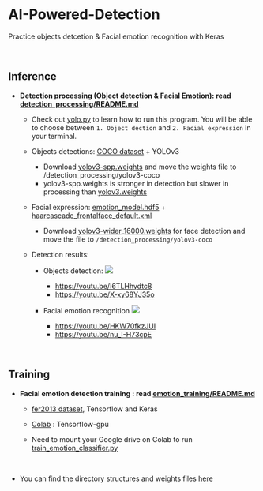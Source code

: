 # AI-Powered-Detection
Practice objects detcetion & Facial emotion recognition with Keras

<br/>

## Inference
- **Detection processing (Object detection & Facial Emotion): read [detection_processing/README.md](https://github.com/jinhojang6/ai-powered-detection/blob/master/detection_processing/README.md)**

    - Check out [yolo.py](https://github.com/jinhojang6/ai-powered-detection/blob/master/detection_processing/yolo.py) to learn how to run this program. You will be able to choose between `1. Object dection` and `2. Facial expression` in your terminal.
    
    - Objects detections: [COCO dataset](http://cocodataset.org/#home) + YOLOv3
        - Download [yolov3-spp.weights](https://pjreddie.com/media/files/yolov3-spp.weights) and move the weights file to /detection_processing/yolov3-coco
        - yolov3-spp.weights is stronger in detection but slower in processing than [yolov3.weights](https://github.com/pjreddie/darknet/blob/master/cfg/yolov3.cfg)
        
    - Facial expression: [emotion_model.hdf5](https://github.com/jinhojang6/ai-powered-detection/blob/master/detection_processing/models/emotion_model.hdf5) + [haarcascade_frontalface_default.xml](https://github.com/jinhojang6/ai-powered-detection/blob/master/detection_processing/models/haarcascade_frontalface_default.xml)
        - Download [yolov3-wider_16000.weights](https://drive.google.com/open?id=1n66gI61kilcsdWSHEHaSY0oNSDfWKBFp) for face detection and move the file to `/detection_processing/yolov3-coco`
        
    - Detection results:
        - Objects detection:
            <a href='https://photos.google.com/share/AF1QipNncknCcaQAhGxIN9Nb3IoHFFfuSg3cfg4MiX1ak43wczn5aoz3PStpQIA5RtSFDA?key=MGF6VmVUVHdMUjNaVmlla25ORC1TYl9vZGJvUTVB&source=ctrlq.org'><img src='https://lh3.googleusercontent.com/UwGqDIfjcVX-TaeUQFr1aaofN5y9843z-3Myv4NnpmJq47Gb_V8eituG4gQhOa8uibJX9UWf2d3fsAsxKfrlrnlvcFOl6TXCNPOm5-wOdtg0gxQH2OMTfMgfRN047aGBTAEkn8QyVA=w2400' /></a>
            - https://youtu.be/I6TLHhydtc8
            - https://youtu.be/X-xy68YJ35o
            
        - Facial emotion recognition
             <a href='https://photos.google.com/share/AF1QipOYcQb-R5CAKhSYnxv6VRFc4wpsEvIUce7LdfeZCjRMLyEU5A6evwulmZs1We7-Ug?key=WGd3ZkEzRmFTTkVNY0o4NmpVak93M2RHYkE4enZ3&source=ctrlq.org'><img src='https://lh3.googleusercontent.com/LcmtBuVjV0SAZrKnmLiShKWyWH3T9B6MwrqCS1Orvc3NYGHI-3JxKIzHOxWInA2sPULIXIA5fwcCMIb_CimhBZ_atyeIz9In4kJtbkOHXLKkja47d3S51CpgtRA6BpzaYiMGO2z3YQ=w2400' /></a>
            - https://youtu.be/HKW70fkzJUI
            - https://youtu.be/nu_I-H73cpE

<br/>

## Training
- **Facial emotion detection training : read [emotion_training/README.md](https://github.com/jinhojang6/ai-powered-detection/blob/master/emotion_training/README.md)**

    - [fer2013 dataset](https://www.kaggle.com/c/challenges-in-representation-learning-facial-expression-recognition-challenge/data), Tensorflow and Keras
    
    - [Colab](https://github.com/jinhojang6/ai-powered-detection/blob/master/emotion_training/emotion_training.ipynb) : Tensorflow-gpu
    
    - Need to mount your Google drive on Colab to run [train_emotion_classifier.py](https://github.com/jinhojang6/ai-powered-detection/blob/master/emotion_training/src/train_emotion_classifier.py)


<br/>

- You can find the directory structures and weights files [here](http://bit.ly/keras-detection-practice)
